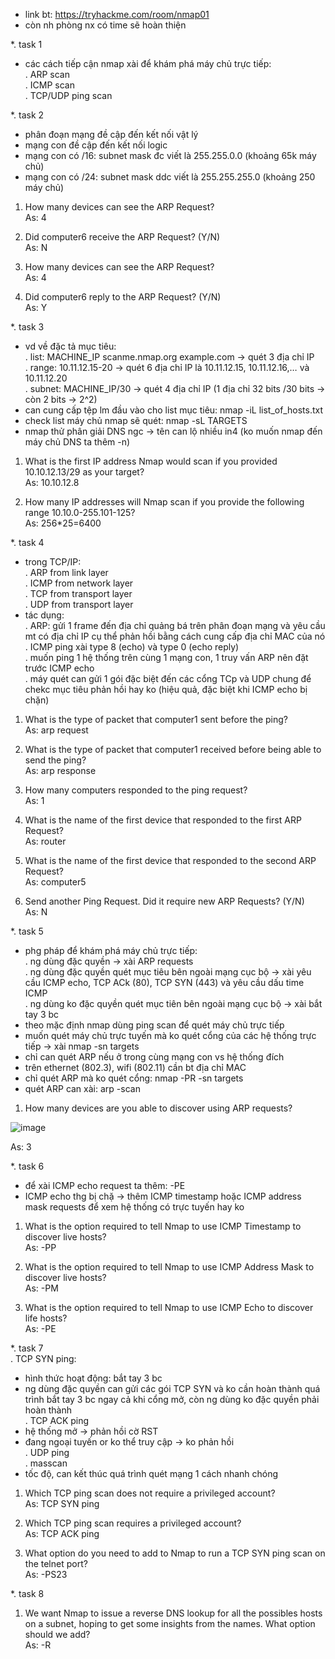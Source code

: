 - link bt: https://tryhackme.com/room/nmap01
- còn nh phòng nx có time sẽ hoàn thiện<br>

*. task 1<br>
- các cách tiếp cận nmap xài để khám phá máy chủ trực tiếp:<br>
. ARP scan<br>
. ICMP scan<br>
. TCP/UDP ping scan<br>

*. task 2<br>
- phân đoạn mạng đề cập đến kết nối vật lý
- mạng con đề cập đến kết nối logic
- mạng con có /16: subnet mask đc viết là 255.255.0.0 (khoảng 65k máy chủ)
- mạng con có /24: subnet mask ddc viết là 255.255.255.0 (khoảng 250 máy chủ)<br>

1. How many devices can see the ARP Request?<br>
As: 4<br>

2. Did computer6 receive the ARP Request? (Y/N)<br>
As: N<br>

3. How many devices can see the ARP Request?<br>
As: 4<br>

4. Did computer6 reply to the ARP Request? (Y/N)<br>
As: Y<br>

*. task 3<br>
- vd về đặc tả mục tiêu:<br>
. list: MACHINE_IP scanme.nmap.org example.com -> quét 3 địa chỉ IP<br>
. range: 10.11.12.15-20 -> quét 6 địa chỉ IP là 10.11.12.15, 10.11.12.16,… và 10.11.12.20<br>
. subnet: MACHINE_IP/30 -> quét 4 địa chỉ IP (1 địa chỉ 32 bits /30 bits -> còn 2 bits -> 2^2)<br>
- can cung cấp tệp lm đầu vào cho list mục tiêu: nmap -iL list_of_hosts.txt
- check list máy chủ nmap sẽ quét: nmap -sL TARGETS
- nmap thử phân giải DNS ngc -> tên can lộ nhiều in4 (ko muốn nmap đến máy chủ DNS ta thêm -n)<br>

1. What is the first IP address Nmap would scan if you provided 10.10.12.13/29 as your target?<br>
As: 10.10.12.8<br>

2. How many IP addresses will Nmap scan if you provide the following range 10.10.0-255.101-125? <br>
As: 256*25=6400<br>

*. task 4<br>
- trong TCP/IP:<br>
. ARP from link layer<br>
. ICMP from network layer<br>
. TCP from transport layer<br>
. UDP from transport layer<br>
- tác dụng:<br>
. ARP: gửi 1 frame đến địa chỉ quảng bá trên phân đoạn mạng và yêu cầu mt có địa chỉ IP cụ thể phản hồi bằng cách cung cấp địa chỉ MAC của nó<br>
. ICMP ping xài type 8 (echo) và type 0 (echo reply)<br>
. muốn ping 1 hệ thống trên cùng 1 mạng con, 1 truy vấn ARP nên đặt trước ICMP echo<br>
. máy quét can gửi 1 gói đặc biệt đến các cổng TCp và UDP chung để chekc mục tiêu phản hồi hay ko (hiệu quả, đặc biệt khi ICMP echo bị chặn)<br>

1. What is the type of packet that computer1 sent before the ping?<br>
As: arp request<br>

2. What is the type of packet that computer1 received before being able to send the ping?<br>
As: arp response<br>

3. How many computers responded to the ping request?<br>
As: 1<br>

4. What is the name of the first device that responded to the first ARP Request?<br>
As: router<br>

5. What is the name of the first device that responded to the second ARP Request?<br>
As: computer5<br>

6. Send another Ping Request. Did it require new ARP Requests? (Y/N)<br>
As: N<br>

*. task 5<br>
- phg pháp để khám phá máy chủ trực tiếp:<br>
. ng dùng đặc quyền -> xài ARP requests<br>
. ng dùng đặc quyền quét mục tiêu bên ngoài mạng cục bộ -> xài yêu cầu ICMP echo, TCP ACk (80), TCP SYN (443) và yêu cầu dấu time ICMP<br>
. ng dùng ko đặc quyền quét mục tiên bên ngoài mạng cục bộ -> xài bắt tay 3 bc <br>
- theo mặc định nmap dùng ping scan để quét máy chủ trực tiếp
- muốn quét máy chủ trực tuyến mà ko quét cổng của các hệ thống trực tiếp -> xài nmap -sn targets
- chỉ can quét ARP nếu ở trong cùng mạng con vs hệ thống đích
- trên ethernet (802.3), wifi (802.11) cần bt địa chỉ MAC
- chỉ quét ARP mà ko quét cổng: nmap -PR -sn targets
- quét ARP can xài: arp -scan<br>

1. How many devices are you able to discover using ARP requests?<br>

![image](https://github.com/chaumoon/Lm_BT_CEH/assets/127403046/9fe5c685-50fa-4ba0-9672-3c92b30e1a6f)<br>

As: 3<br>

*. task 6<br>
- để xài ICMP echo request ta thêm: -PE
- ICMP echo thg bị chặ -> thêm ICMP timestamp hoặc ICMP address mask requests để xem hệ thống có trực tuyến hay ko<br>

1. What is the option required to tell Nmap to use ICMP Timestamp to discover live hosts?<br>
As: -PP<br>

2. What is the option required to tell Nmap to use ICMP Address Mask to discover live hosts?<br>
As: -PM<br>

3. What is the option required to tell Nmap to use ICMP Echo to discover life hosts?<br>
As: -PE<br>

*. task 7<br>
. TCP SYN ping:<br>
- hình thức hoạt động: bắt tay 3 bc
- ng dùng đặc quyền can gửi các gói TCP SYN và ko cần hoàn thành quá trình bắt tay 3 bc ngay cả khi cổng mở, còn ng dùng ko đặc quyền phải hoàn thành<br>
. TCP ACK ping<br>
- hệ thống mở -> phản hồi cờ RST
- đang ngoại tuyến or ko thể truy cập -> ko phản hồi<br>
. UDP ping<br>
. masscan<br>
- tốc độ, can kết thúc quá trình quét mạng 1 cách nhanh chóng<br>

1. Which TCP ping scan does not require a privileged account?<br>
As: TCP SYN ping<br>

2. Which TCP ping scan requires a privileged account?<br>
As: TCP ACK ping<br>

3. What option do you need to add to Nmap to run a TCP SYN ping scan on the telnet port?<br>
As: -PS23<br>

*. task 8<br>
1. We want Nmap to issue a reverse DNS lookup for all the possibles hosts on a subnet, hoping to get some insights from the names. What option should we add?<br>
As: -R
